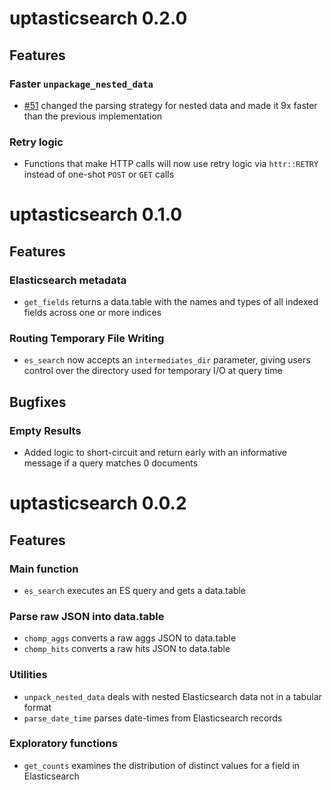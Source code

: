 # uptasticsearch 0.2.0

## Features

### Faster `unpackage_nested_data`
- [#51](https://github.com/UptakeOpenSource/uptasticsearch/pull/51) changed the parsing strategy for nested data and made it 9x faster than the previous implementation

### Retry logic
- Functions that make HTTP calls will now use retry logic via `httr::RETRY` instead of one-shot `POST` or `GET` calls

# uptasticsearch 0.1.0

## Features

### Elasticsearch metadata
- `get_fields` returns a data.table with the names and types of all indexed fields across one or more indices

### Routing Temporary File Writing
- `es_search` now accepts an `intermediates_dir` parameter, giving users control over the directory used for temporary I/O at query time

## Bugfixes

### Empty Results
- Added logic to short-circuit and return early with an informative message if a query matches 0 documents

# uptasticsearch 0.0.2

## Features

### Main function
- `es_search` executes an ES query and gets a data.table

### Parse raw JSON into data.table
- `chomp_aggs` converts a raw aggs JSON to data.table
- `chomp_hits` converts a raw hits JSON to data.table

### Utilities
- `unpack_nested_data` deals with nested Elasticsearch data not in a tabular format
- `parse_date_time` parses date-times from Elasticsearch records

### Exploratory functions
- `get_counts` examines the distribution of distinct values for a field in Elasticsearch
